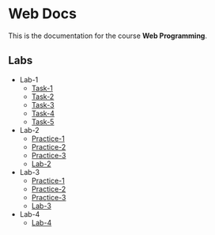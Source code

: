 # Web Docs

This is the documentation for the course **Web Programming**.

## Labs

- Lab-1
    - [Task-1](lab-1/task-1.md)
    - [Task-2](lab-1/task-2.md)
    - [Task-3](lab-1/task-3.md)
    - [Task-4](lab-1/task-4.md)
    - [Task-5](lab-1/task-5.md)
- Lab-2
    - [Practice-1](lab-2/practice-1.md)
    - [Practice-2](lab-2/practice-2.md)
    - [Practice-3](lab-2/practice-3.md)
    - [Lab-2](lab-2/lab-2.md)
- Lab-3
    - [Practice-1](lab-3/practice-1.md)
    - [Practice-2](lab-3/practice-2.md)
    - [Practice-3](lab-3/practice-3.md)
    - [Lab-3](lab-3/lab-3.md)
- Lab-4
    - [Lab-4](lab-4/lab-4.md)